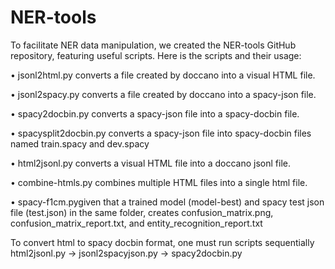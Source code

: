 # NER-tools

To facilitate NER data manipulation, we created the NER-tools GitHub repository, featuring useful scripts. Here is the scripts and their usage:

•	jsonl2html.py converts a file created by doccano into a visual HTML file.

•	jsonl2spacy.py converts a file created by doccano into a spacy-json file.

•	spacy2docbin.py converts a spacy-json file into a spacy-docbin file.

•	spacysplit2docbin.py converts a spacy-json file into spacy-docbin files named train.spacy and dev.spacy

•	html2jsonl.py converts a visual HTML file into a doccano jsonl file.

•	combine-htmls.py combines multiple HTML files into a single html file.

•	spacy-f1cm.pygiven that a trained model (model-best) and spacy test json file (test.json) in the same folder, creates confusion_matrix.png, confusion_matrix_report.txt, and entity_recognition_report.txt


To convert html to spacy docbin format, one must run scripts sequentially html2jsonl.py -> jsonl2spacyjson.py -> spacy2docbin.py
